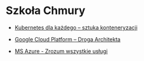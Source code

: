 # Szkoła Chmury

* [Kubernetes dla każdego – sztuka konteneryzacji](./kubernetes)

* [Google Cloud Platform – Droga Architekta](./GCP_architekt)

* [MS Azure - Zrozum wszystkie usługi](./Azure/Zrozum_wszystkie_uslugi)